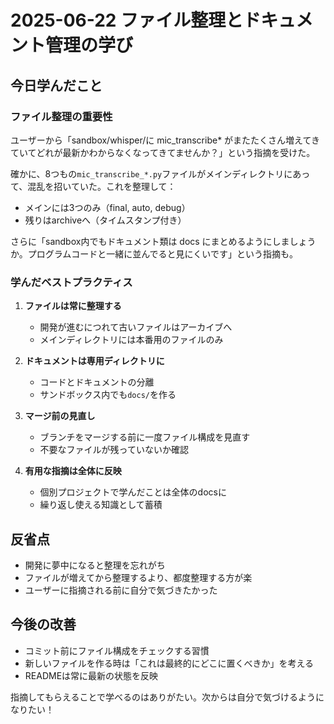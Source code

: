 # 2025-06-22 ファイル整理とドキュメント管理の学び

## 今日学んだこと

### ファイル整理の重要性

ユーザーから「sandbox/whisper/に mic_transcribe* がまたたくさん増えてきていてどれが最新かわからなくなってきてませんか？」という指摘を受けた。

確かに、8つもの`mic_transcribe_*.py`ファイルがメインディレクトリにあって、混乱を招いていた。これを整理して：
- メインには3つのみ（final, auto, debug）
- 残りはarchiveへ（タイムスタンプ付き）

さらに「sandbox内でもドキュメント類は docs にまとめるようにしましょうか。プログラムコードと一緒に並んでると見にくいです」という指摘も。

### 学んだベストプラクティス

1. **ファイルは常に整理する**
   - 開発が進むにつれて古いファイルはアーカイブへ
   - メインディレクトリには本番用のファイルのみ

2. **ドキュメントは専用ディレクトリに**
   - コードとドキュメントの分離
   - サンドボックス内でも`docs/`を作る

3. **マージ前の見直し**
   - ブランチをマージする前に一度ファイル構成を見直す
   - 不要なファイルが残っていないか確認

4. **有用な指摘は全体に反映**
   - 個別プロジェクトで学んだことは全体のdocsに
   - 繰り返し使える知識として蓄積

## 反省点

- 開発に夢中になると整理を忘れがち
- ファイルが増えてから整理するより、都度整理する方が楽
- ユーザーに指摘される前に自分で気づきたかった

## 今後の改善

- コミット前にファイル構成をチェックする習慣
- 新しいファイルを作る時は「これは最終的にどこに置くべきか」を考える
- READMEは常に最新の状態を反映

指摘してもらえることで学べるのはありがたい。次からは自分で気づけるようになりたい！